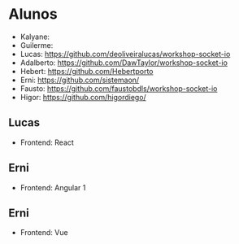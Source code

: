 # Alunos

- Kalyane: 
- Guilerme: 
- Lucas: https://github.com/deoliveiralucas/workshop-socket-io
- Adalberto: https://github.com/DawTaylor/workshop-socket-io
- Hebert: https://github.com/Hebertporto
- Erni: https://github.com/sistemaon/
- Fausto: https://github.com/faustobdls/workshop-socket-io
- Higor: https://github.com/higordiego/

## Lucas

- Frontend: React

## Erni

- Frontend: Angular 1


## Erni

- Frontend: Vue